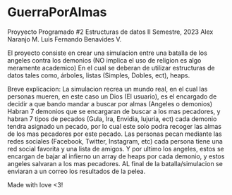 # GuerraPorAlmas
Proyyecto Programado #2
Estructuras de datos
II Semestre, 2023
Alex Naranjo M.
Luis Fernando Benavides V.

El proyecto consiste en crear una simulacion entre una batalla de los angeles contra los demonios (NO implica el uso de religion es algo meramente academico)
En el cual se deberan de utilizar estructuras de datos tales como, árboles, listas (Simples, Dobles, ect), heaps.

Breve explicacion:
  La simulacion recrea un mundo real, en el cual las personas mueren, en este caso un Dios (El usuario), es el encargado de decidir a que bando mandar a buscar por almas (Angeles o demonios)
  Habran 7 demonios que se encargaran de buscar a los mas pecadores, y habran 7 tipos de pecados (Gula, Ira, Envidia, lujuria, ect) cada demonio tendra asignado un pecado, por lo cual este solo
  podra recoger las almas de los mas pecadores por este pecado. Las personas pecan mediante las redes sociales (Facebook, Twitter, Instagram, etc) cada persona tiene una red social favorita y una 
  lista de amigos. Y por ultimo los angeles, estos se encargan de bajar al infierno un array de heaps por cada demonio, y estos angeles salvaran a los mas pecadores.
  AL final de la batalla/simulacion se enviaran a un correo los resultados de la pelea.


Made with love <3!
